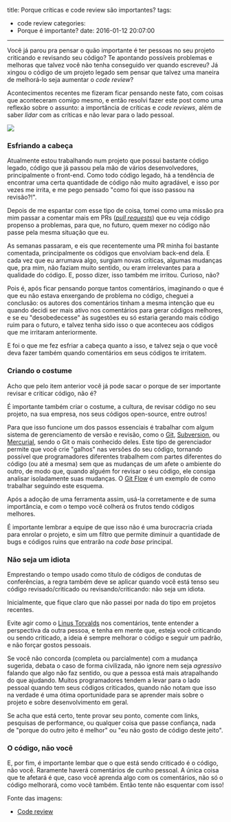 title: Porque críticas e code review são importantes?
tags:
  - code review
categories:
  - Porque é importante?
date: 2016-01-12 20:07:00
---
Você já parou pra pensar o quão importante é ter pessoas no seu projeto criticando e revisando seu código? Te apontando possíveis problemas e melhoras que talvez você não tenha conseguido ver quando escreveu? Já xingou o código de um projeto legado sem pensar que talvez uma maneira de melhorá-lo seja aumentar o _code review_?

Acontecimentos recentes me fizeram ficar pensando neste fato, com coisas que aconteceram comigo mesmo, e então resolvi fazer este post como uma reflexão sobre o assunto: a importância de críticas e _code reviews_, além de saber _lidar_ com as críticas e não levar para o lado pessoal.

<img src="https://davidwalsh.name/demo/code-review.png"/>

<!-- more -->

### Esfriando a cabeça

Atualmente estou trabalhando num projeto que possui bastante código legado, código que já passou pela mão de vários desenvolvedores, principalmente o front-end. Como todo código legado, há a tendência de encontrar uma certa quantidade de código não muito agradável, e isso por vezes me irrita, e me pego pensado "como foi que isso passou na revisão?!".

Depois de me espantar com esse tipo de coisa, tomei como uma missão pra mim passar a comentar mais em PRs ([_pull requests_](https://help.github.com/articles/using-pull-requests/)) que eu veja código propenso a problemas, para que, no futuro, quem mexer no código não passe pela mesma situação que eu.

As semanas passaram, e eis que recentemente uma PR minha foi bastante comentada, principalmente os códigos que envolviam back-end dela. E cada vez que eu arrumava algo, surgiam novas críticas, algumas mudanças que, pra mim, não faziam muito sentido, ou eram irrelevantes para a qualidade do código. E, posso dizer, isso também me irritou. Curioso, não?

Pois é, após ficar pensando porque tantos comentários, imaginando o que é que eu não estava enxergando de problema no código, cheguei a conclusão: os autores dos comentários tinham a mesma intenção que eu quando decidi ser mais ativo nos comentários para gerar códigos melhores, e se eu "desobedecesse" às sugestões eu só estaria gerando mais código ruim para o futuro, e talvez tenha sido isso o que aconteceu aos códigos que me irritaram anteriormente.

E foi o que me fez esfriar a cabeça quanto a isso, e talvez seja o que você deva fazer também quando comentários em seus códigos te irritatem.

### Criando o costume

Acho que pelo item anterior você já pode sacar o porque de ser importante revisar e criticar código, não é?

É importante também criar o costume, a cultura, de revisar código no seu projeto, na sua empresa, nos seus códigos open-source, entre outros!

Para que isso funcione um dos passos essenciais é trabalhar com algum sistema de gerenciamento de versão e revisão, como o [Git](https://git-scm.com/), [Subversion](https://subversion.apache.org/), ou [Mercurial](https://www.mercurial-scm.org/), sendo o Git o mais conhecido deles. Este tipo de gerenciador permite que você crie "galhos" nas versões do seu código, tornando possível que programadores diferentes trabalhem com partes diferentes do código (ou até a mesma) sem que as mudanças de um afete o ambiente do outro, de modo que, quando alguém for revisar o seu código, ele consiga analisar isoladamente suas mudanças. O [Git Flow](http://danielkummer.github.io/git-flow-cheatsheet/) é um exemplo de como trabalhar seguindo este esquema.

Após a adoção de uma ferramenta assim, usá-la corretamente e de suma importância, e com o tempo você colherá os frutos tendo códigos melhores.

É importante lembrar a equipe de que isso não é uma burocracria criada para enrolar o projeto, e sim um filtro que permite diminuir a quantidade de bugs e códigos ruins que entrarão na _code base_ principal.

### Não seja um idiota

Emprestando o tempo usado como título de códigos de condutas de conferências, a regra também deve se aplicar quando você está tenso seu código revisado/criticado ou revisando/criticando: não seja um idiota.

Inicialmente, que fique claro que não passei por nada do tipo em projetos recentes.

Evite agir como o [Linus Torvalds](http://lkml.iu.edu/hypermail/linux/kernel/1510.3/02866.html) nos comentários, tente entender a perspectiva da outra pessoa, e tenha em mente que, esteja você criticando ou sendo criticado, a ideia é sempre melhorar o código e seguir um padrão, e não forçar gostos pessoais.

Se você não concorda (completa ou parcialmente) com a mudança sugerida, debata o caso de forma civilizada, não ignore nem seja _agressivo_ falando que algo não faz sentido, ou que a pessoa está mais atrapalhando do que ajudando. Muitos programadores tendem a levar para o lado pessoal quando tem seus códigos criticados, quando não notam que isso na verdade é uma ótima oportunidade para se aprender mais sobre o projeto e sobre desenvolvimento em geral.

Se acha que está certo, tente provar seu ponto, comente com links, pesquisas de performance, ou qualquer coisa que passe confiança, nada de "porque do outro jeito é melhor" ou "eu não gosto de código deste jeito".

### O código, não você

E, por fim, é importante lembar que o que está sendo criticado é o código, não você. Raramente haverá comentários de cunho pessoal. A única coisa que te afetará é que, caso você aprenda algo com os comentários, não só o código melhorará, como você também. Então tente não esquentar com isso!

Fonte das imagens:

- [Code review](https://davidwalsh.name/code-review)